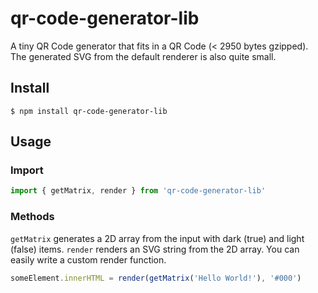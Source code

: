 # qr-code-generator-lib

A tiny QR Code generator that fits in a QR Code (< 2950 bytes gzipped).
The generated SVG from the default renderer is also quite small.

## Install

```shell
$ npm install qr-code-generator-lib
```

## Usage

### Import

```javascript
import { getMatrix, render } from 'qr-code-generator-lib'
```

### Methods

`getMatrix` generates a 2D array from the input with dark (true) and light (false) items.
`render` renders an SVG string from the 2D array. You can easily write a custom render function.

```javascript
someElement.innerHTML = render(getMatrix('Hello World!'), '#000')
```
